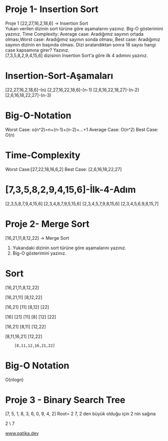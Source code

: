 # Proje 1- Insertion Sort

Proje 1 [22,27,16,2,18,6] -> Insertion Sort  
Yukarı verilen dizinin sort türüne göre aşamalarını yazınız. 
Big-O gösterimini yazınız. 
Time Complexity: Average case: Aradığımız sayının ortada olması,Worst case: Aradığımız sayının sonda olması, Best case: Aradığımız sayının dizinin en başında olması. Dizi sıralandıktan sonra 18 sayısı hangi case kapsamına girer? Yazınız.   
[7,3,5,8,2,9,4,15,6] dizisinin Insertion Sort'a göre ilk 4 adımını yazınız.

# Insertion-Sort-Aşamaları

[22,27,16,2,18,6]-(n)
[2,27,16,22,18,6]-(n-1)
[2,6,16,22,18,27]-(n-2)
[2,6,16,18,22,27]-(n-3)


# Big-O-Notation

Worst Case: o(n^2)=n+(n-1)+(n-2)+...+1
Average Case: O(n^2)
Best Case: O(n)

# Time-Complexity

Worst Case:[27,22,18,16,6,2]
Best Case: [2,6,16,18,22,27]

# [7,3,5,8,2,9,4,15,6]-İlk-4-Adım

[2,3,5,8,7,9,4,15,6]
[2,3,4,8,7,9,5,15,6]
[2,3,4,5,7,9,8,15,6]
[2,3,4,5,6,9,8,15,7]


# Proje 2- Merge Sort

[16,21,11,8,12,22] -> Merge Sort

1) Yukarıdaki dizinin sort türüne göre aşamalarını yazınız.
2) Big-O gösterimini yazınız.


# Sort

[16,21,11,8,12,22]

[16,21,11]            [8,12,22] 

[16,21]   [11]      [8,12]   [22] 

[16] [21] [11]      [8]  [12]  [22] 

[16,21]       [8,11]      [12,22]

  [8,11,16,21]          [12,22]	
      
        [8,11,12,16,21,22]
		


# Big-O Notation
O(nlogn)


# Proje 3 - Binary Search Tree

[7, 5, 1, 8, 3, 6, 0, 9, 4, 2] 
Root= 2
7, 2 den büyük olduğu için 2 nin sağına

2 \ 7



www.patika.dev

